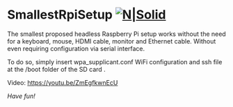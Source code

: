 # SmallestRpiSetup [![N|Solid](http://sanusb.blogspot.com.br/favicon.ico)](http://sanusb.org/)


The smallest proposed headless Raspberry Pi setup works without the need for a keyboard, mouse, HDMI
cable, monitor and Ethernet cable. Without even requiring configuration via serial interface.


To do so, simply insert wpa_supplicant.conf WiFi configuration and ssh file at the /boot folder of the 
SD card .


Video: https://youtu.be/ZmEgfkwnEcU
 
*Have fun!*
